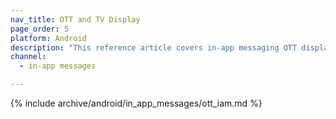```yaml
---
nav_title: OTT and TV Display
page_order: 5
platform: Android
description: "This reference article covers in-app messaging OTT display information for your Android application."
channel:
  - in-app messages

---
```


{% include archive/android/in_app_messages/ott_iam.md %}
